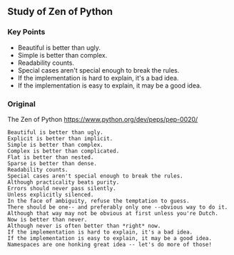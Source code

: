 ## Study of Zen of Python

### Key Points

- Beautiful is better than ugly.
- Simple is better than complex.
- Readability counts.
- Special cases aren't special enough to break the rules.
- If the implementation is hard to explain, it's a bad idea.
- If the implementation is easy to explain, it may be a good idea.

### Original

 The Zen of Python  https://www.python.org/dev/peps/pep-0020/

    Beautiful is better than ugly.
    Explicit is better than implicit.
    Simple is better than complex.
    Complex is better than complicated.
    Flat is better than nested.
    Sparse is better than dense.
    Readability counts.
    Special cases aren't special enough to break the rules.
    Although practicality beats purity.
    Errors should never pass silently.
    Unless explicitly silenced.
    In the face of ambiguity, refuse the temptation to guess.
    There should be one-- and preferably only one --obvious way to do it.
    Although that way may not be obvious at first unless you're Dutch.
    Now is better than never.
    Although never is often better than *right* now.
    If the implementation is hard to explain, it's a bad idea.
    If the implementation is easy to explain, it may be a good idea.
    Namespaces are one honking great idea -- let's do more of those!
